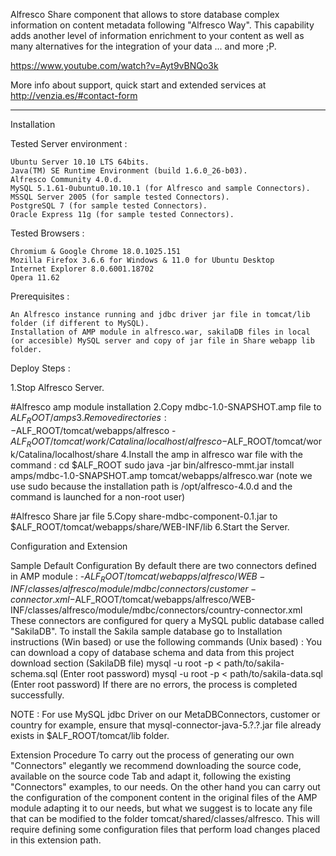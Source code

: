 Alfresco Share component that allows to store database complex information on content metadata following "Alfresco Way". 
This capability adds another level of information enrichment to your content as well as many alternatives for the integration of your data ... and more ;P.

https://www.youtube.com/watch?v=Ayt9vBNQo3k

More info about support, quick start and extended services at http://venzia.es/#contact-form



-------------------------------------------------



Installation

Tested Server environment :

    Ubuntu Server 10.10 LTS 64bits.
    Java(TM) SE Runtime Environment (build 1.6.0_26-b03).
    Alfresco Community 4.0.d.
    MySQL 5.1.61-0ubuntu0.10.10.1 (for Alfresco and sample Connectors).
    MSSQL Server 2005 (for sample tested Connectors).
    PostgreSQL 7 (for sample tested Connectors).
    Oracle Express 11g (for sample tested Connectors). 

Tested Browsers :

    Chromium & Google Chrome 18.0.1025.151
    Mozilla Firefox 3.6.6 for Windows & 11.0 for Ubuntu Desktop
    Internet Explorer 8.0.6001.18702
    Opera 11.62 

Prerequisites :

    An Alfresco instance running and jdbc driver jar file in tomcat/lib folder (if different to MySQL).
    Installation of AMP module in alfresco.war, sakilaDB files in local (or accesible) MySQL server and copy of jar file in Share webapp lib folder. 

Deploy Steps :

1.Stop Alfresco Server.

#Alfresco amp module installation
2.Copy mdbc-1.0-SNAPSHOT.amp file to $ALF_ROOT/amps
3.Remove directories :
-$ALF_ROOT/tomcat/webapps/alfresco
-$ALF_ROOT/tomcat/work/Catalina/localhost/alfresco
-$ALF_ROOT/tomcat/work/Catalina/localhost/share
4.Install the amp in alfresco war file with the command :
cd $ALF_ROOT
sudo java -jar bin/alfresco-mmt.jar install amps/mdbc-1.0-SNAPSHOT.amp tomcat/webapps/alfresco.war
(note we use sudo because the installation path is /opt/alfresco-4.0.d and the command is launched for a non-root user)

#Alfresco Share jar file
5.Copy share-mdbc-component-0.1.jar to $ALF_ROOT/tomcat/webapps/share/WEB-INF/lib
6.Start the Server.

Configuration and Extension

Sample Default Configuration
By default there are two connectors defined in AMP module :
-$ALF_ROOT/tomcat/webapps/alfresco/WEB-INF/classes/alfresco/module/mdbc/connectors/customer-connector.xml
-$ALF_ROOT/tomcat/webapps/alfresco/WEB-INF/classes/alfresco/module/mdbc/connectors/country-connector.xml
These connectors are configured for query a MySQL public database called "SakilaDB".
To install the Sakila sample database go to Installation instructions (Win based) or use the following commands (Unix based) :
You can download a copy of database schema and data from this project download section (SakilaDB file)
mysql -u root -p < path/to/sakila-schema.sql
(Enter root password)
mysql -u root -p < path/to/sakila-data.sql
(Enter root password)
If there are no errors, the process is completed successfully.

NOTE : For use MySQL jdbc Driver on our MetaDBConnectors, customer or country for example, ensure that mysql-connector-java-5.?.?.jar file already exists in $ALF_ROOT/tomcat/lib folder.

Extension Procedure
To carry out the process of generating our own "Connectors" elegantly we recommend downloading the source code, available on the source code Tab and adapt it, following the existing "Connectors" examples, to our needs.
On the other hand you can carry out the configuration of the component content in the original files of the AMP module adapting it to our needs, but what we suggest is to locate any file that can be modified to the folder tomcat/shared/classes/alfresco. This will require defining some configuration files that perform load changes placed in this extension path.
